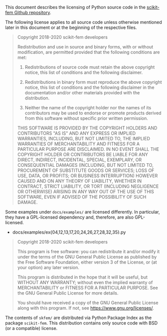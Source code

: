 This document describes the licensing of Python source code in the [scikit-fem
Github repository](https://github.com/kinnala/scikit-fem).

The following license applies to all source code unless otherwise mentioned
later in this document or at the beginning of the respective files.

> Copyright 2018-2020 scikit-fem developers
> 
> Redistribution and use in source and binary forms, with or without
> modification, are permitted provided that the following conditions are met:
> 
> 1. Redistributions of source code must retain the above copyright notice, this
> list of conditions and the following disclaimer.
> 
> 2. Redistributions in binary form must reproduce the above copyright notice,
> this list of conditions and the following disclaimer in the documentation
> and/or other materials provided with the distribution.
> 
> 3. Neither the name of the copyright holder nor the names of its contributors
> may be used to endorse or promote products derived from this software without
> specific prior written permission.
> 
> THIS SOFTWARE IS PROVIDED BY THE COPYRIGHT HOLDERS AND CONTRIBUTORS "AS IS" AND
> ANY EXPRESS OR IMPLIED WARRANTIES, INCLUDING, BUT NOT LIMITED TO, THE IMPLIED
> WARRANTIES OF MERCHANTABILITY AND FITNESS FOR A PARTICULAR PURPOSE ARE
> DISCLAIMED. IN NO EVENT SHALL THE COPYRIGHT HOLDER OR CONTRIBUTORS BE LIABLE
> FOR ANY DIRECT, INDIRECT, INCIDENTAL, SPECIAL, EXEMPLARY, OR CONSEQUENTIAL
> DAMAGES (INCLUDING, BUT NOT LIMITED TO, PROCUREMENT OF SUBSTITUTE GOODS OR
> SERVICES; LOSS OF USE, DATA, OR PROFITS; OR BUSINESS INTERRUPTION)
> HOWEVER CAUSED AND ON ANY THEORY OF LIABILITY, WHETHER IN CONTRACT, STRICT
> LIABILITY, OR TORT (INCLUDING NEGLIGENCE OR OTHERWISE) ARISING IN ANY WAY OUT
> OF THE USE OF THIS SOFTWARE, EVEN IF ADVISED OF THE POSSIBILITY OF SUCH DAMAGE.

Some examples under `docs/examples/` are licensed differently.  In particular,
they have a GPL-licensed dependency and, therefore, are also GPL-licensed.

- docs/examples/ex{04,12,13,17,20,24,26,27,28,32,35}.py

> Copyright 2018-2020 scikit-fem developers
> 
> This program is free software: you can redistribute it and/or modify
> it under the terms of the GNU General Public License as published by
> the Free Software Foundation, either version 3 of the License, or
> (at your option) any later version.
> 
> This program is distributed in the hope that it will be useful,
> but WITHOUT ANY WARRANTY; without even the implied warranty of
> MERCHANTABILITY or FITNESS FOR A PARTICULAR PURPOSE.  See the
> GNU General Public License for more details.
> 
> You should have received a copy of the GNU General Public License
> along with this program.  If not, see <https://www.gnu.org/licenses/>.

The contents of `skfem/` are distributed via Python Package Index as the package
`scikit-fem`.  This distribution contains only source code with BSD (or a
compatible) license.
